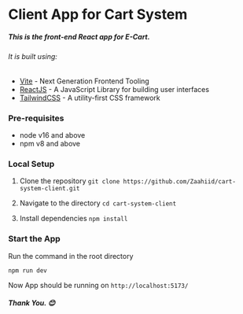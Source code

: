 # Client App for Cart System

##### This is the front-end React app for E-Cart.

###### It is built using:
* [Vite](https://vitejs.dev/) - Next Generation Frontend Tooling
* [ReactJS](https://react.dev/) - A JavaScript Library for building user interfaces
* [TailwindCSS](https://tailwindcss.com/) - A utility-first CSS framework

### Pre-requisites
* node v16 and above
* npm v8 and above

### Local Setup
1. Clone the repository
`git clone https://github.com/Zaahiid/cart-system-client.git`

2. Navigate to the directory
`cd cart-system-client`

3. Install dependencies
`npm install`

### Start the App

Run the command in the root directory

`npm run dev`

Now App should be running on `http://localhost:5173/`

##### Thank You. 😊
